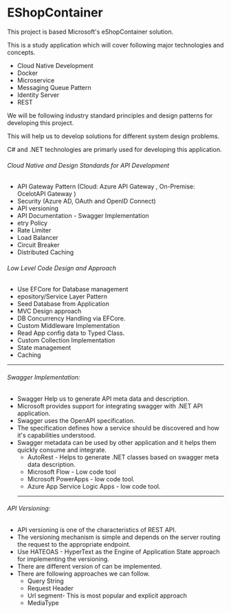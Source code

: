 # EShopContainer 
This project is based Microsoft's eShopContainer solution.

This is a study application which will cover following major technologies and concepts.
- Cloud Native Development
- Docker
- Microservice
- Messaging Queue Pattern
- Identity Server
- REST

We will be following industry standard principles and design patterns for developing this project.

This will help us to develop solutions for different system design problems.

C# and .NET technologies are primarly used for developing this application.

###### Cloud Native and Design Standards for API Development

- API Gateway Pattern (Cloud: Azure API Gateway , On-Premise: OcelotAPI Gateway )
- Security (Azure AD, OAuth and OpenID Connect)
- API versioning 
- API Documentation - Swagger Implementation
- etry Policy
- Rate Limiter
- Load Balancer
- Circuit Breaker
- Distributed Caching

###### Low Level Code Design and Approach
- Use EFCore for Database management
- epository/Service Layer Pattern
- Seed Database from Application
- MVC Design approach
- DB Concurrency Handling via EFCore.
- Custom Middleware Implementation
- Read App config data to Typed Class.
- Custom Collection Implementation
- State management 
- Caching
---------------------------------------------------------------------------------------------
###### Swagger Implementation:
- Swagger Help us to generate API meta data and description.
- Microsoft provides support for integrating swagger with .NET API application.
- Swagger uses the OpenAPI specification.
- The specification defines how a service should be discovered and how it's capabilities understood.
- Swagger metadata can be used by other application and it helps them quickly consume and integrate.
  - AutoRest - Helps to generate .NET classes based on swagger meta data description.
  - Microsoft Flow - Low code tool
  - Microsoft PowerApps - low code tool.
  - Azure App Service Logic Apps - low code tool.
  ---------------------------------------------------------------------------------------------
  
###### API Versioning:
- API versioning is one of the characteristics of REST API.
- The versioning mechanism is simple and depends on the server routing the request to the appropriate endpoint.
- Use HATEOAS - HyperText as the Engine of Application State approach for implementing the versioning.
- There are different version of can be implemented.
- There are following approaches we can follow.
    - Query String
    - Request Header
    - Url segment- This is most popular and explicit approach
    - MediaType

